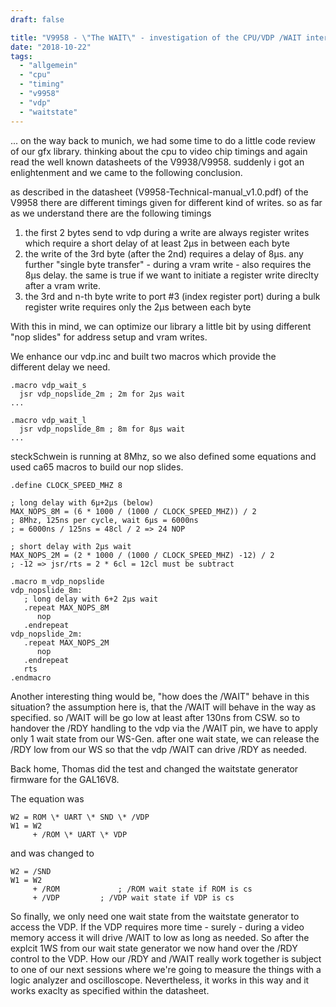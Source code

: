 ```yaml
---
draft: false

title: "V9958 - \"The WAIT\" - investigation of the CPU/VDP /WAIT interface"
date: "2018-10-22"
tags: 
  - "allgemein"
  - "cpu"
  - "timing"
  - "v9958"
  - "vdp"
  - "waitstate"
---
```


... on the way back to munich, we had some time to do a little code review of our gfx library. thinking about the cpu to video chip timings and again read the well known datasheets of the V9938/V9958. suddenly i got an enlightenment and we came to the following conclusion.

as described in the datasheet (V9958-Technical-manual\_v1.0.pdf) of the V9958 there are different timings given for different kind of writes. so as far as we understand there are the following timings

1. the first 2 bytes send to vdp during a write are always register writes which require a short delay of at least 2µs in between each byte
2. the write of the 3rd byte (after the 2nd) requires a delay of 8µs. any further "single byte transfer" - during a vram write - also requires the 8µs delay. the same is true if we want to initiate a register write direclty after a vram write.
3. the 3rd and n-th byte write to port #3 (index register port) during a bulk register write requires only the 2µs between each byte

With this in mind, we can optimize our library a little bit by using different "nop slides" for address setup and vram writes.

We enhance our vdp.inc and built two macros which provide the different delay we need.

```
.macro vdp_wait_s
  jsr vdp_nopslide_2m ; 2m for 2µs wait
...

.macro vdp_wait_l
  jsr vdp_nopslide_8m ; 8m for 8µs wait
...
```

steckSchwein is running at 8Mhz, so we also defined some equations and used ca65 macros to build our nop slides.

```
.define CLOCK_SPEED_MHZ 8

; long delay with 6µ+2µs (below)
MAX_NOPS_8M = (6 * 1000 / (1000 / CLOCK_SPEED_MHZ)) / 2 
; 8Mhz, 125ns per cycle, wait 6µs = 6000ns 
; = 6000ns / 125ns = 48cl / 2 => 24 NOP 

; short delay with 2µs wait
MAX_NOPS_2M = (2 * 1000 / (1000 / CLOCK_SPEED_MHZ) -12) / 2 
; -12 => jsr/rts = 2 * 6cl = 12cl must be subtract

.macro m_vdp_nopslide
vdp_nopslide_8m:
   ; long delay with 6+2 2µs wait
   .repeat MAX_NOPS_8M
      nop
   .endrepeat
vdp_nopslide_2m:	
   .repeat MAX_NOPS_2M
      nop
   .endrepeat
   rts
.endmacro
```

Another interesting thing would be, "how does the /WAIT" behave in this situation? the assumption here is, that the /WAIT will behave in the way as specified. so /WAIT will be go low at least after 130ns from CSW. so to handover the /RDY handling to the vdp via the /WAIT pin, we have to apply only 1 wait state from our WS-Gen. after one wait state, we can release the /RDY low from our WS so that the vdp /WAIT can drive /RDY as needed.

Back home, Thomas did the test and changed the waitstate generator firmware for the GAL16V8.

The equation was

```
W2 = ROM \* UART \* SND \* /VDP 
W1 = W2 
     + /ROM \* UART \* VDP
```

and was changed to

```
W2 = /SND
W1 = W2
     + /ROM 			; /ROM wait state if ROM is cs
     + /VDP			; /VDP wait state if VDP is cs
```

So finally, we only need one wait state from the waitstate generator to access the VDP. If the VDP requires more time - surely - during a video memory access it will drive /WAIT to low as long as needed. So after the explcit 1WS from our wait state generator we now hand over the /RDY control to the VDP. How our /RDY and /WAIT really work together is subject to one of our next sessions where we're going to measure the things with a logic analyzer and oscilloscope. Nevertheless, it works in this way and it works exaclty as specified within the datasheet.
